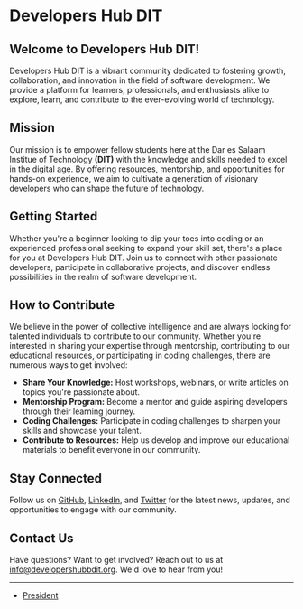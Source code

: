 # Developers Hub DIT

## Welcome to Developers Hub DIT!

Developers Hub DIT is a vibrant community dedicated to fostering growth, collaboration, and innovation in the field of software development. We provide a platform for learners, professionals, and enthusiasts alike to explore, learn, and contribute to the ever-evolving world of technology.

## Mission

Our mission is to empower fellow students here at the Dar es Salaam Institue of Technology <b>(DIT)</b> with the knowledge and skills needed to excel in the digital age. By offering resources, mentorship, and opportunities for hands-on experience, we aim to cultivate a generation of visionary developers who can shape the future of technology.

## Getting Started

Whether you're a beginner looking to dip your toes into coding or an experienced professional seeking to expand your skill set, there's a place for you at Developers Hub DIT. Join us to connect with other passionate developers, participate in collaborative projects, and discover endless possibilities in the realm of software development.

## How to Contribute

We believe in the power of collective intelligence and are always looking for talented individuals to contribute to our community. Whether you're interested in sharing your expertise through mentorship, contributing to our educational resources, or participating in coding challenges, there are numerous ways to get involved:

- **Share Your Knowledge:** Host workshops, webinars, or write articles on topics you're passionate about.
- **Mentorship Program:** Become a mentor and guide aspiring developers through their learning journey.
- **Coding Challenges:** Participate in coding challenges to sharpen your skills and showcase your talent.
- **Contribute to Resources:** Help us develop and improve our educational materials to benefit everyone in our community.

## Stay Connected

Follow us on [GitHub](https://github.com/DevelopersHubDIT), [LinkedIn](https://linkedin.com/company/developershubbdit), and [Twitter](https://twitter.com/DevelopersHubDIT) for the latest news, updates, and opportunities to engage with our community.

## Contact Us

Have questions? Want to get involved? Reach out to us at info@developershubbdit.org. We'd love to hear from you!

---

- [President](https://github.com/EllyBax)
